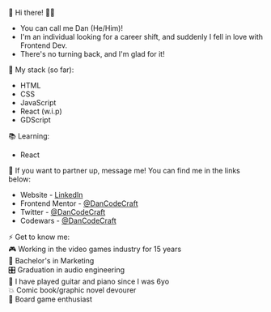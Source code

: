 👋 Hi there! 👨‍💻

 - You can call me Dan (He/Him)!
 - I'm an individual looking for a career shift, and suddenly I fell in love with Frontend Dev. 
 - There's no turning back, and I'm glad for it!

🌱 My stack (so far):
- HTML
- CSS
- JavaScript
- React (w.i.p)
- GDScript

📚 Learning:
- React

💞️ If you want to partner up, message me! You can find me in the links below:
- Website - [LinkedIn](https://www.linkedin.com/in/adannjacinto/)
- Frontend Mentor - [@DanCodeCraft](https://www.frontendmentor.io/profile/DanCodeCraft)
- Twitter - [@DanCodeCraft](https://www.twitter.com/DanCodeCraft)
- Codewars - [@DanCodeCraft](https://www.codewars.com/users/DanCodeCraft)

⚡ Get to know me: <br>
🎮 Working in the video games industry for 15 years <br>
📜 Bachelor's in Marketing <br>
🎛️ Graduation in audio engineering <br>
🎸 I have played guitar and piano since I was 6yo <br>
💥 Comic book/graphic novel devourer <br>
🎲 Board game enthusiast
